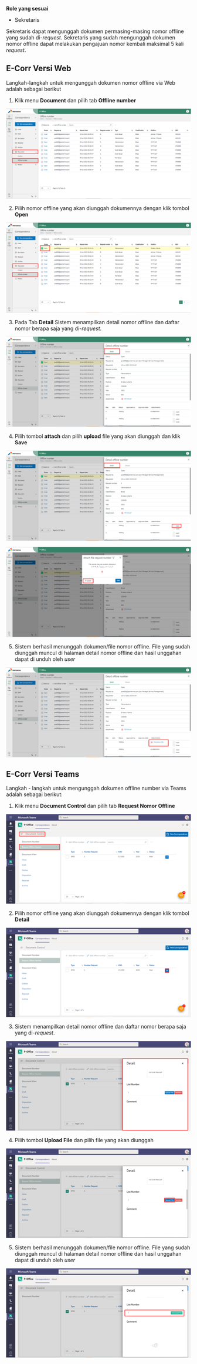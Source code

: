 **Role yang sesuai**

- Sekretaris

Sekretaris dapat mengunggah dokumen permasing-masing nomor offline yang sudah di-*request*. Sekretaris yang sudah mengunggah dokumen nomor offline dapat melakukan pengajuan nomor kembali maksimal 5 kali _request_. 

## **E-Corr Versi Web**

Langkah-langkah untuk mengunggah dokumen nomor offline via Web adalah sebagai berikut

1. Klik menu **Document** dan pilih tab **Offline number**

![gambar](DocumentControl/DC_Web/02MM28.png)

2. Pilih nomor offline yang akan diunggah dokumennya dengan klik tombol **Open** 

![gambar](DocumentControl/DC_Web/02MM29.png)

3. Pada Tab **Detail** Sistem menampilkan detail nomor offline dan daftar nomor berapa saja yang di-*request*.

![gambar](DocumentControl/DC_Web/02MM30.png)

4. Pilih tombol **attach** dan pilih **upload** file yang akan diunggah dan klik **Save**

![gambar](DocumentControl/DC_Web/02MM31.png)

![gambar](DocumentControl/DC_Web/02MM312.png)

5. Sistem berhasil menunggah dokumen/file nomor offline. File yang sudah diunggah muncul di halaman detail nomor offline dan hasil unggahan dapat di unduh oleh *user*

![gambar](DocumentControl/DC_Web/02MM32.png)


## **E-Corr Versi Teams**

Langkah - langkah untuk mengunggah dokumen offline number via Teams adalah sebagai berikut:

1. Klik menu **Document Control** dan pilih tab **Request Nomor Offline**

![gambar](DocumentControl/DC_Teams/DC29.png)

2. Pilih nomor offline yang akan diunggah dokumennya dengan klik tombol **Detail**

![gambar](DocumentControl/DC_Teams/DC30.png)

3. Sistem menampilkan detail nomor offline dan daftar nomor berapa saja yang di-*request*.

![gambar](DocumentControl/DC_Teams/DC31.png)

4. Pilih tombol **Upload File** dan pilih file yang akan diunggah

![gambar](DocumentControl/DC_Teams/DC33.png)

5. Sistem berhasil menunggah dokumen/file nomor offline. File yang sudah diunggah muncul di halaman detail nomor offline dan hasil unggahan dapat di unduh oleh *user*

![gambar](DocumentControl/DC_Teams/DC34.png)
